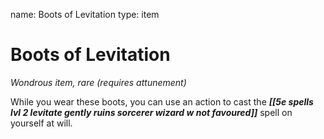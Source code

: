name: Boots of Levitation
type: item

# Boots of Levitation 
_Wondrous item, rare (requires attunement)_ 

While you wear these boots, you can use an action to cast the **_[[5e spells lvl 2 levitate gently ruins sorcerer wizard w not favoured]]_** spell on yourself at will. 